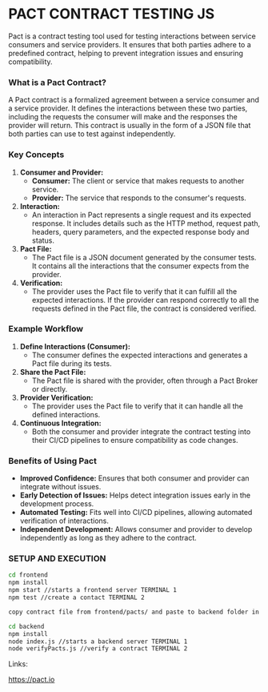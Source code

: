 # PACT CONTRACT TESTING JS

Pact is a contract testing tool used for testing interactions between service consumers and service providers. It ensures that both parties adhere to a predefined contract, helping to prevent integration issues and ensuring compatibility.

### What is a Pact Contract?

A Pact contract is a formalized agreement between a service consumer and a service provider. It defines the interactions between these two parties, including the requests the consumer will make and the responses the provider will return. This contract is usually in the form of a JSON file that both parties can use to test against independently.

### Key Concepts

1. **Consumer and Provider:**
    - **Consumer:** The client or service that makes requests to another service.
    - **Provider:** The service that responds to the consumer's requests.
2. **Interaction:**
    - An interaction in Pact represents a single request and its expected response. It includes details such as the HTTP method, request path, headers, query parameters, and the expected response body and status.
3. **Pact File:**
    - The Pact file is a JSON document generated by the consumer tests. It contains all the interactions that the consumer expects from the provider.
4. **Verification:**
    - The provider uses the Pact file to verify that it can fulfill all the expected interactions. If the provider can respond correctly to all the requests defined in the Pact file, the contract is considered verified.

### Example Workflow

1. **Define Interactions (Consumer):**
    - The consumer defines the expected interactions and generates a Pact file during its tests.
2. **Share the Pact File:**
    - The Pact file is shared with the provider, often through a Pact Broker or directly.
3. **Provider Verification:**
    - The provider uses the Pact file to verify that it can handle all the defined interactions.
4. **Continuous Integration:**
    - Both the consumer and provider integrate the contract testing into their CI/CD pipelines to ensure compatibility as code changes.

### Benefits of Using Pact

- **Improved Confidence:** Ensures that both consumer and provider can integrate without issues.
- **Early Detection of Issues:** Helps detect integration issues early in the development process.
- **Automated Testing:** Fits well into CI/CD pipelines, allowing automated verification of interactions.
- **Independent Development:** Allows consumer and provider to develop independently as long as they adhere to the contract.

### SETUP AND EXECUTION

```bash
cd frontend
npm install
npm start //starts a frontend server TERMINAL 1
npm test //create a contact TERMINAL 2

copy contract file from frontend/pacts/ and paste to backend folder in backend/pacts/

cd backend
npm install
node index.js //starts a backend server TERMINAL 1
node verifyPacts.js //verify a contract TERMINAL 2
```

Links:

https://pact.io
